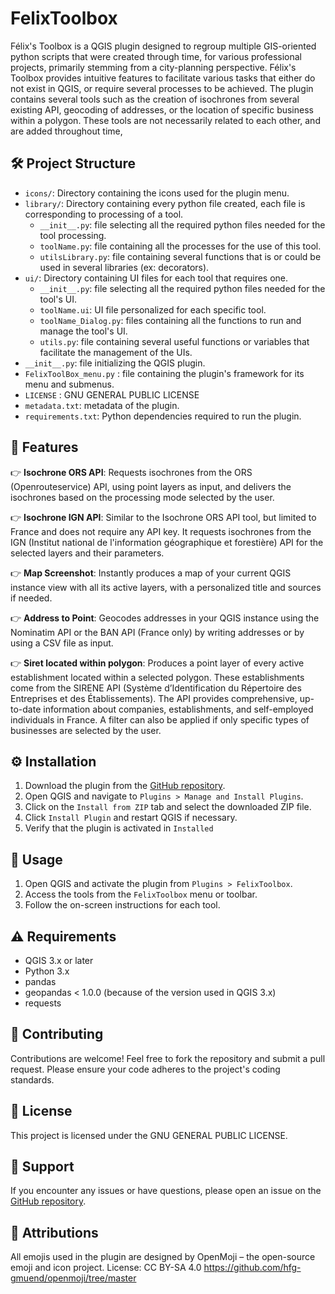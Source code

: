 # FelixToolbox

Félix's Toolbox is a QGIS plugin designed to regroup multiple GIS-oriented python scripts that were created through time, for various professional projects, primarily stemming from a city-planning perspective. 
Félix's Toolbox provides intuitive features to facilitate various tasks that either do not exist in QGIS, or require several processes to be achieved.
The plugin contains several tools such as the creation of isochrones from several existing API, geocoding of addresses, or the location of specific business within a polygon. These tools are not necessarily related to each other, and are added throughout time, 

## 🛠 Project Structure

- `icons/`: Directory containing the icons used for the plugin menu.
- `library/`: Directory containing every python file created, each file is corresponding to processing of a tool.
  - `__init__.py`: file selecting all the required python files needed for the tool processing.
  - `toolName.py`: file containing all the processes for the use of this tool.
  - `utilsLibrary.py`: file containing several functions that is or could be used in several libraries (ex: decorators).
- `ui/`: Directory containing UI files for each tool that requires one.
  - `__init__.py`: file selecting all the required python files needed for the tool's UI.
  - `toolName.ui`: UI file personalized for each specific tool.
  - `toolName_Dialog.py`: files containing all the functions to run and manage the tool's UI.
  - `utils.py`: file containing several useful functions or variables that facilitate the management of the UIs.
- `__init__.py`: file initializing the QGIS plugin.
- `FelixToolBox_menu.py` : file containing the plugin's framework for its menu and submenus.
- `LICENSE` : GNU GENERAL PUBLIC LICENSE
- `metadata.txt`: metadata of the plugin.
- `requirements.txt`: Python dependencies required to run the plugin.

## 🎁 Features

👉 **Isochrone ORS API**: Requests isochrones from the ORS (Openrouteservice) API, using point layers as input, and delivers the isochrones based on the processing mode selected by the user.

👉 **Isochrone IGN API**: Similar to the Isochrone ORS API tool, but limited to France and does not require any API key. It requests isochrones from the IGN (Institut national de l'information géographique et forestière) API for the selected layers and their parameters.

👉 **Map Screenshot**: Instantly produces a map of your current QGIS instance view with all its active layers, with a personalized title and sources if needed.

👉 **Address to Point**: Geocodes addresses in your QGIS instance using the Nominatim API or the BAN API (France only) by writing addresses or by using a CSV file as input.

👉 **Siret located within polygon**: Produces a point layer of every active establishment located within a selected polygon. These establishments come from the SIRENE API (Système d’Identification du Répertoire des Entreprises et des Établissements). The API provides comprehensive, up-to-date information about companies, establishments, and self-employed individuals in France. A filter can also be applied if only specific types of businesses are selected by the user.

## ⚙️ Installation 

1. Download the plugin from the [GitHub repository](https://github.com/your-repo/FelixToolbox).
2. Open QGIS and navigate to `Plugins > Manage and Install Plugins`.
3. Click on the `Install from ZIP` tab and select the downloaded ZIP file.
4. Click `Install Plugin` and restart QGIS if necessary.
5. Verify that the plugin is activated in `Installed`

## 🌵 Usage

1. Open QGIS and activate the plugin from `Plugins > FelixToolbox`.
2. Access the tools from the `FelixToolbox` menu or toolbar.
3. Follow the on-screen instructions for each tool.

## ⚠️ Requirements

- QGIS 3.x or later
- Python 3.x
- pandas
- geopandas < 1.0.0 (because of the version used in QGIS 3.x)
- requests

## 🎉 Contributing

Contributions are welcome! Feel free to fork the repository and submit a pull request. Please ensure your code adheres to the project's coding standards. 

## 📜 License

This project is licensed under the GNU GENERAL PUBLIC LICENSE.

## 🔧 Support

If you encounter any issues or have questions, please open an issue on the [GitHub repository](https://github.com/EwStinky/FelixToolbox).

## 📢 Attributions

All emojis used in the plugin are designed by OpenMoji – the open-source emoji and icon project. License: CC BY-SA 4.0
https://github.com/hfg-gmuend/openmoji/tree/master

